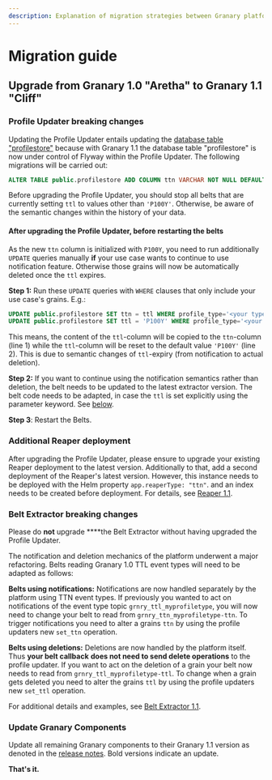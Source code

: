 ```yaml
---
description: Explanation of migration strategies between Granary platform versions.
---
```


# Migration guide

## Upgrade from Granary 1.0 "Aretha" to Granary 1.1 "Cliff"

### Profile Updater breaking changes

Updating the Profile Updater entails updating the [database table "profilestore"](../../developer-reference/dataflow/profile-store/#table-profilestore) because with Granary 1.1 the database table "profilestore" is now under control of Flyway within the Profile Updater. The following migrations will be carried out:

```sql
ALTER TABLE public.profilestore ADD COLUMN ttn VARCHAR NOT NULL DEFAULT 'P100Y';
```

Before upgrading the Profile Updater, you should stop all belts that are currently setting `ttl`  to values other than `'P100Y'`. Otherwise, be aware of the semantic changes within the history of your data.

#### After upgrading the Profile Updater, before restarting the belts

As the new `ttn` column is initialized with `P100Y`, you need to run additionally `UPDATE` queries manually **if** your use case wants to continue to use notification feature. Otherwise those grains will now be automatically deleted once the `ttl` expires.

**Step 1:** Run these `UPDATE` queries with `WHERE` clauses that only include your use case's grains. E.g.:

```sql
UPDATE public.profilestore SET ttn = ttl WHERE profile_type='<your type>' AND origin = '<your origin>';
UPDATE public.profilestore SET ttl = 'P100Y' WHERE profile_type='<your type>' AND origin = '<your origin>';
```

This means, the content of the `ttl`-column will be copied to the `ttn`-column \(line 1\) while the `ttl`-column will be reset to the default value `'P100Y'` \(line 2\). This is due to semantic changes of `ttl`-expiry \(from notification to actual deletion\). 

**Step 2:** If you want to continue using the notification semantics rather than deletion, the belt needs to be updated to the latest extractor version. The belt code needs to be adapted, in case the `ttl` is set explicitly using the parameter keyword. See [below](./#belt-extractor-breaking-changes).

**Step 3**: Restart the Belts.



### Additional Reaper deployment

After upgrading the Profile Updater, please ensure to upgrade your existing Reaper deployment to the latest version. Additionally to that, add a second deployment of the Reaper's latest version. However, this instance needs to be deployed with the Helm property `app.reaperType: "ttn"`. and an index needs to be created before deployment. For details, see [Reaper 1.1](reaper-1.1.md). 



### Belt Extractor breaking changes

Please do **not** upgrade ****the Belt Extractor without having upgraded the Profile Updater.

The notification and deletion mechanics of the platform underwent a major refactoring. Belts reading Granary 1.0 TTL event types will need to be adapted as follows:

**Belts using notifications:** Notifications are now handled separately by the platform using TTN event types. If previously you wanted to act on notifications of the event type topic `grnry_ttl_myprofiletype`, you will now need to change your belt to read from `grnry_ttn_myprofiletype-ttn`. To trigger notifications you need to alter a grains `ttn` by using the profile updaters new `set_ttn` operation.

**Belts using deletions:** Deletions are now handled by the platform itself. Thus **your belt callback** **does not need to send delete operations** to the profile updater. If you want to act on the deletion of a grain your belt now needs to read from `grnry_ttl_myprofiletype-ttl`. To change when a grain gets deleted you need to alter the grains `ttl` by using the profile updaters new `set_ttl` operation.

For additional details and examples, see [Belt Extractor 1.1](belt-extractor-1.1.md).

### Update Granary Components

Update all remaining Granary components to their Granary 1.1 version as denoted in the [release notes](../granary-release-notes/). Bold versions indicate an update.

**That's it.**

